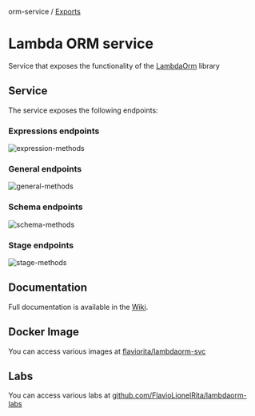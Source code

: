 orm-service / [Exports](modules.md)

# Lambda ORM service

Service that exposes the functionality of the [LambdaOrm](https://github.com/FlavioLionelRita/lambdaorm) library

## Service

The service exposes the following endpoints:

### Expressions endpoints

![expression-methods](https://raw.githubusercontent.com/FlavioLionelRita/lambdaorm-svc/HEAD/images/expression-methods.png)

### General endpoints

![general-methods](https://raw.githubusercontent.com/FlavioLionelRita/lambdaorm-svc/HEAD/images/general-methods.png)

### Schema endpoints

![schema-methods](https://raw.githubusercontent.com/FlavioLionelRita/lambdaorm-svc/HEAD/images/schema-methods.png)

### Stage endpoints

![stage-methods](https://raw.githubusercontent.com/FlavioLionelRita/lambdaorm-svc/HEAD/images/stage-methods.png)

## Documentation

Full documentation is available in the [Wiki](https://github.com/FlavioLionelRita/lambdaorm-svc/wiki).

## Docker Image

You can access various images at [flaviorita/lambdaorm-svc](https://hub.docker.com/repository/docker/flaviorita/lambdaorm-svc/general)

## Labs

You can access various labs at [github.com/FlavioLionelRita/lambdaorm-labs](https://github.com/FlavioLionelRita/lambdaorm-labs)
